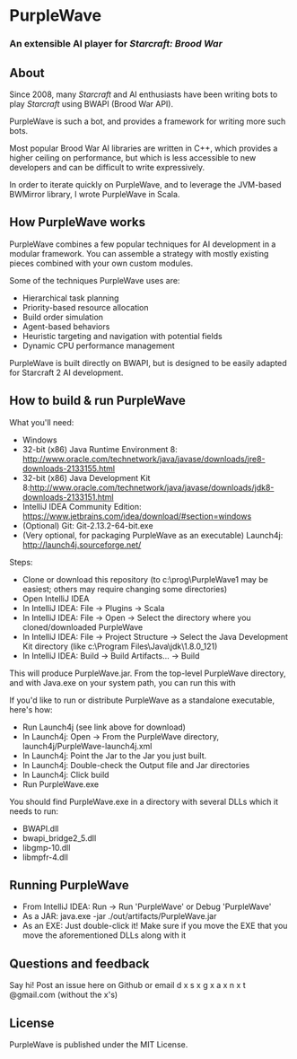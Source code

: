 # PurpleWave
### An extensible AI player for *Starcraft: Brood War*

## About
Since 2008, many *Starcraft* and AI enthusiasts have been writing bots to play *Starcraft* using BWAPI (Brood War API).

PurpleWave is such a bot, and provides a framework for writing more such bots.

Most popular Brood War AI libraries are written in C++, which provides a higher ceiling on performance, but which is less accessible to new developers and can be difficult to write expressively.

In order to iterate quickly on PurpleWave, and to leverage the JVM-based BWMirror library, I wrote PurpleWave in Scala.

## How PurpleWave works

PurpleWave combines a few popular techniques for AI development in a modular framework. You can assemble a strategy with mostly existing pieces combined with your own custom modules.

Some of the techniques PurpleWave uses are:
* Hierarchical task planning
* Priority-based resource allocation
* Build order simulation
* Agent-based behaviors
* Heuristic targeting and navigation with potential fields
* Dynamic CPU performance management

PurpleWave is built directly on BWAPI, but is designed to be easily adapted for Starcraft 2 AI development.

## How to build & run PurpleWave

What you'll need:
* Windows
* 32-bit (x86) Java Runtime Environment 8: http://www.oracle.com/technetwork/java/javase/downloads/jre8-downloads-2133155.html
* 32-bit (x86) Java Development Kit 8:http://www.oracle.com/technetwork/java/javase/downloads/jdk8-downloads-2133151.html
* IntelliJ IDEA Community Edition: https://www.jetbrains.com/idea/download/#section=windows
* (Optional) Git: Git-2.13.2-64-bit.exe
* (Very optional, for packaging PurpleWave as an executable) Launch4j: http://launch4j.sourceforge.net/

Steps: 
* Clone or download this repository (to c:\prog\PurpleWave1 may be easiest; others may require changing some directories)
* Open IntelliJ IDEA
* In IntelliJ IDEA: File -> Plugins -> Scala
* In IntelliJ IDEA: File -> Open -> Select the directory where you cloned/downloaded PurpleWave
* In IntelliJ IDEA: File ->  Project Structure -> Select the Java Development Kit directory (like c:\Program Files\Java\jdk\1.8.0_121)
* In IntelliJ IDEA: Build -> Build Artifacts... -> Build

This will produce PurpleWave.jar. From the top-level PurpleWave directory, and with Java.exe on your system path, you can run this with 

If you'd like to run or distribute PurpleWave as a standalone executable, here's how:
* Run Launch4j (see link above for download)
* In Launch4j: Open -> From the PurpleWave directory, launch4j/PurpleWave-launch4j.xml
* In Launch4j: Point the Jar to the Jar you just built.
* In Launch4j: Double-check the Output file and Jar directories
* In Launch4j: Click build
* Run PurpleWave.exe

You should find PurpleWave.exe in a directory with several DLLs which it needs to run:
* BWAPI.dll
* bwapi_bridge2_5.dll
* libgmp-10.dll
* libmpfr-4.dll

## Running PurpleWave
* From IntelliJ IDEA: Run -> Run 'PurpleWave' or Debug 'PurpleWave'
* As a JAR: java.exe -jar ./out/artifacts/PurpleWave.jar 
* As an EXE: Just double-click it! Make sure if you move the EXE that you move the aforementioned DLLs along with it

## Questions and feedback
Say hi! Post an issue here on Github or email d x s x g x a x n x t @gmail.com (without the x's)

## License
PurpleWave is published under the MIT License.